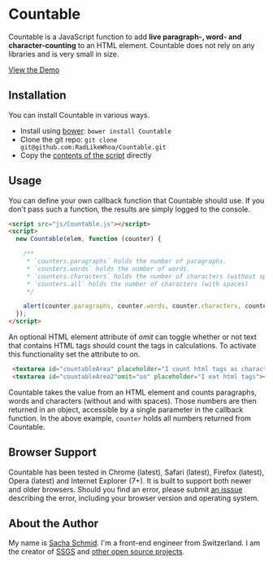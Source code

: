 # Countable

Countable is a JavaScript function to add **live paragraph-, word- and character-counting** to an HTML element. Countable does not rely on any libraries and is very small in size.

[View the Demo](http://radlikewhoa.github.com/Countable#demo)

## Installation

You can install Countable in various ways.

* Install using [bower](http://github.com/twitter/bower): `bower install Countable`
* Clone the git repo: `git clone git@github.com:RadLikeWhoa/Countable.git`
* Copy the [contents of the script](https://raw.github.com/RadLikeWhoa/Countable/master/Countable.js) directly

## Usage

You can define your own callback function that Countable should use. If you don't pass such a function, the results are simply logged to the console. 

```html
<script src="js/Countable.js"></script>
<script>
  new Countable(elem, function (counter) {

    /**
     * `counters.paragraphs` holds the number of paragraphs.
     * `counters.words` holds the number of words.
     * `counters.characters` holds the number of characters (without spaces)
     * `counters.all` holds the number of characters (with spaces)
     */

    alert(counter.paragraphs, counter.words, counter.characters, counters.all);
  });
</script>
```

An optional HTML element attribute of *omit* can toggle whether or not text that contains HTML tags should count the tags in calculations. To activate this functionality set the attribute to on. 

```html
 <textarea id="countableArea" placeholder="I count html tags as characters and words"></textarea>
 <textarea id="countableArea2"omit="on" placeholder="I eat html tags"></textarea>
```



Countable takes the value from an HTML element and counts paragraphs, words and characters (without and with spaces). Those numbers are then returned in an object, accessible by a single parameter in the callback function. In the above example, `counter` holds all numbers returned from Countable.

## Browser Support

Countable has been tested in Chrome (latest), Safari (latest), Firefox (latest), Opera (latest) and Internet Explorer (7+). It is built to support both newer and older browsers. Should you find an error, please submit [an isssue](https://github.com/RadLikeWhoa/Countable/issues) describing the error, including your browser version and operating system.

## About the Author

My name is [Sacha Schmid](http://sachaschmid.ch). I'm a front-end engineer from Switzerland. I am the creator of [SSGS](http://github.com/RadLikeWhoa/SSGS) and [other open source projects](http://github.com/RadLikeWhoa).